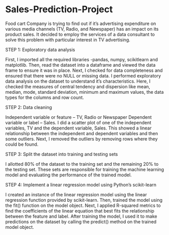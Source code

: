 # Sales-Prediction-Project

Food cart Company is trying to find out if it’s advertising expenditure on various media channels (TV, Radio, and Newspaper) has an impact on its product sales. It decided to employ the services of a data consultant to solve this problem with particular interest in TV advertising.

STEP 1:  Exploratory data analysis

First, I imported all the required libraries -pandas, numpy, scikitlearn and matplotlib. Then, read the dataset into a dataframe and viewed the data frame to ensure it was in place. Next, I checked for data completeness and ensured that there were no NULL or missing data. I performed exploratory data analysis on the dataset to understand it’s characteristics. Here, I checked the measures of central tendency and dispersion like mean, median, mode, standard deviation, minimum and maximum values, the data types for the columns and row count.

STEP 2: Data cleaning

Independent variable or feature – TV, Radio or Newspaper
Dependent variable or label – Sales.
I did a scatter plot of one of the independent variables, TV and the dependent variable, Sales. This showed a linear relationship between the independent and dependent variables and then some outliers. Next, I removed the outliers by removing rows where they could be found.

STEP 3: Split the dataset into training and testing sets

I allotted 80% of the dataset to the training set and the remaining 20% to the testing set. These sets are responsible for training the machine learning model and evaluating the performance of the trained model.

STEP 4: Implement a linear regression model using Python’s scikit-learn

I created an instance of the linear regression model using the linear regression function provided by scikit-learn. Then, trained the model using the fit() function on the model object. Next, I applied R-squared metrics to find the coefficients of the linear equation that best fits the relationship between the feature and label. After training the model, I used it to make predictions on the dataset by calling the predict() method on the trained model object. 
